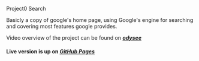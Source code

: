Project0 Search

Basicly a copy of google's home page, using Google's engine for searching and covering most features google provides.

Video overview of the project can be found on ***[odysee](https://odysee.com/@val_dev:3/project0:7)***

#### Live version is up on ***[GitHub Pages](https://val-h.github.io/cs50w-prj-0/)***
